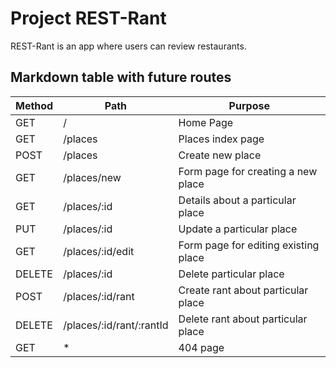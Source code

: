 # Project REST-Rant

REST-Rant is an app where users can review restaurants.


## Markdown table with future routes

| Method | Path                     | Purpose                              |
| ------ | ------------------------ | ------------------------------------ |
| GET    | /                        | Home Page                            |
| GET    | /places                  | Places index page                    |
| POST   | /places                  | Create new place                     |
| GET    | /places/new              | Form page for creating a new place   |
| GET    | /places/:id              | Details about a particular place     |
| PUT    | /places/:id              | Update a particular place            |
| GET    | /places/:id/edit         | Form page for editing existing place |
| DELETE | /places/:id              | Delete particular place              |
| POST   | /places/:id/rant         | Create rant about particular place   |
| DELETE | /places/:id/rant/:rantId | Delete rant about particular place   |
| GET    | *                        | 404 page                             |